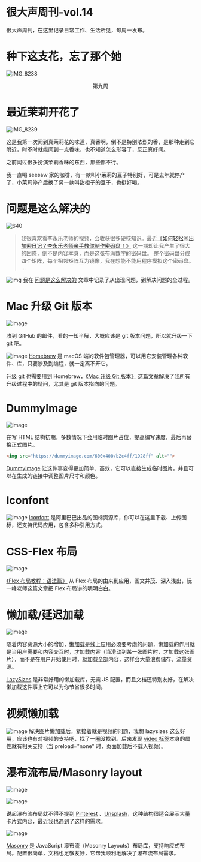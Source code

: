 # 很大声周刊-vol.14
很大声周刊，在这里记录日常工作、生活所见，每周一发布。

# 种下这支花，忘了那个她
![IMG_8238](https://user-images.githubusercontent.com/20842136/128630617-f8d4255f-b498-4260-a709-4ed848b73ce1.jpeg)
<p align="center">第九周</p>

# 最近茉莉开花了
![IMG_8239](https://user-images.githubusercontent.com/20842136/128630636-267756eb-0b6c-4921-9f89-15d5c45bda39.jpeg)

这是我第一次闻到真茉莉花的味道，真香啊，倒不是特别浓烈的香，是那种走到它附近，时不时就能闻到一点香味，也不知道怎么形容了，反正真好闻。

之前闻过很多扮演茉莉香味的东西，那些都不行。

我一直喝 seesaw 家的咖啡，有一款叫小茉莉的豆子特别好，可是去年就停产了，小茉莉停产后换了另一款叫甜橙子的豆子，也挺好喝。

# 问题是这么解决的
![640](https://user-images.githubusercontent.com/20842136/128628618-71e9d484-37bc-4ade-93b9-6d45894b5bfc.png)

> 我很喜欢看李永乐老师的视频，会收获很多硬核知识。最近[《如何轻松写出加密日记？李永乐老师亲手教你制作密码盘！》](https://www.youtube.com/watch?v=32xToL3JdU0&t=194s) 这一期却让我产生了很大的困惑，倒不是内容本身，而是这张布满数字的密码盘。
> 整个密码盘分成四个矩阵，每个相邻矩阵互为镜像，我在想能不能用程序模拟这个密码盘。
> ...

![img](https://user-images.githubusercontent.com/20842136/128628762-109106f5-12c7-4418-a0c4-d129b6e3f8be.png)
我在 [问题是这么解决的](https://mp.weixin.qq.com/s?__biz=MzAxOTM5MzY1Ng==&tempkey=MTEyNV9IaVdFSXA1eXpTNmhsZ0FpT3JhS0NybHBFalJkTnpWamI1U0pGM3V6MDhmeUwxQXBpdi1sei1FMk4zVEdIN19GTDRXLWNaZWVMTWotUU54UFo5bHlSX0pmejc3bGJzandmNzZnR05qQjVSdW83NVY4eVRQZTNIeDFyMFNCa1VESWNsNzFVM0pRdU1MMzBzWVc3RG05LWhmcWhKa214NV9LbXN2T0p3fn4%3D&chksm=03ed8b3e349a02283ad0b66331239411c0e4d8745a9f2f59c1e14d773a46435a029245795f9d#rd) 文章中记录了从出现问题，到解决问题的全过程。

# Mac 升级 Git 版本
![image](https://user-images.githubusercontent.com/20842136/128628954-1096b8f8-f6ef-4d1f-a47c-f958f9023262.png)

收到 GitHub 的邮件，看的一知半解，大概应该是 git 版本问题，所以就升级一下 git 吧。

![image](https://user-images.githubusercontent.com/20842136/128629035-d8fcff41-a840-458f-82dc-f4779ec33dcc.png)
[Homebrew](https://brew.sh/) 是 macOS 端的软件包管理器，可以用它安装管理各种软件、库，只要涉及到编程，就一定离不开它。

升级 git 也需要用到 Homebrew，[《Mac 升级 Git 版本》](https://www.jianshu.com/p/6eca0eadcc22) 这篇文章解决了我所有升级过程中的疑问，尤其是 git 版本指向的问题。

# DummyImage
![image](https://user-images.githubusercontent.com/20842136/128629404-139706f6-eedb-423f-b17e-44eb0c5630cd.png)

在写 HTML 结构初期，多数情况下会用临时图片占位，提高编写速度，最后再替换正式图片。
``` html
<img src="https://dummyimage.com/600x400/b2c4ff/1928ff" alt="">
```
[DummyImage](https://dummyimage.com/) 让这件事变得更加简单、高效，它可以直接生成临时图片，并且可以在生成的链接中调整图片尺寸和颜色。

# Iconfont
![image](https://user-images.githubusercontent.com/20842136/128629481-5e2e379a-d16d-41b0-9437-63a054c7e547.png)
[Iconfont](https://www.iconfont.cn/help/detail?spm=a313x.7781069.1998910419.dfd524534&helptype=about) 是阿里巴巴出品的图标资源库，你可以在这里下载、上传图标，还支持代码应用，包含多种引用方式。

# CSS-Flex 布局
![image](https://user-images.githubusercontent.com/20842136/128629566-1139c818-69f2-4725-b491-3a538fbcce10.png)

[《Flex 布局教程：语法篇》](https://www.ruanyifeng.com/blog/2015/07/flex-grammar.html) 从 Flex 布局的由来到应用，图文并茂、深入浅出，阮一峰老师这篇文章把 Flex 布局讲的明明白白。

# 懒加载/延迟加载
![image](https://user-images.githubusercontent.com/20842136/128629694-025c2d31-69e8-43bd-a194-71a4bffc2966.png)

随着内容资源大小的增加，[懒加载](https://developer.mozilla.org/zh-CN/docs/Web/Performance/Lazy_loading)是线上应用必须要考虑的问题，懒加载的作用就是当用户需要和内容交互时，才加载内容（当滑动到某一张图片时，才加载这张图片），而不是在用户开始使用时，就加载全部内容，这样会大量浪费储存、流量资源。

[LazySizes](http://afarkas.github.io/lazysizes/#examples) 是非常好用的懒加载库，无需 JS 配置，而且文档还特别友好，在解决懒加载这件事上它可以为你节省很多时间。

# 视频懒加载
![image](https://user-images.githubusercontent.com/20842136/128629939-3468d01e-1e99-43b7-b48d-59fd1a6245e2.png)
解决图片懒加载后，紧接着就是视频的问题，我想 lazysizes 这么好用，应该也有对视频的支持吧，找了一圈没找到。后来发现 [video 标签](https://www.w3school.com.cn/tags/att_video_preload.asp)本身的属性就有相关支持（当 preload="none" 时，页面加载后不载入视频）。

# 瀑布流布局/Masonry layout
![image](https://user-images.githubusercontent.com/20842136/128630044-f9b2ef46-0b24-4413-994c-d2d018680363.png)

![image](https://user-images.githubusercontent.com/20842136/128630085-7a256b6c-21ee-4476-bf06-772a0637d57b.png)

说起瀑布流布局就不得不提到 [Pinterest](https://www.pinterest.com/) 、[Unsplash](https://unsplash.com/)，这种结构很适合展示大量卡片式内容，最近我也遇到了这样的需求。

![image](https://user-images.githubusercontent.com/20842136/128630122-754698f5-32a9-4690-be83-cc6912b9e14e.png)

[Masonry](https://masonry.desandro.com/) 是 JavaScript 瀑布流（Masonry Layouts）布局库，支持响应式布局。配置很简单，文档也足够友好，它帮我顺利地解决了瀑布流布局需求。